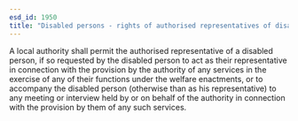 ```yaml
---
esd_id: 1950
title: "Disabled persons - rights of authorised representatives of disabled persons"
---
```


A local authority shall permit the authorised representative of a disabled person, if so requested by the disabled person to act as their representative in connection with the provision by the authority of any services in the exercise of any of their functions under the welfare enactments, or to accompany the disabled person (otherwise than as his representative) to any meeting or interview held by or on behalf of the authority in connection with the provision by them of any such services.

